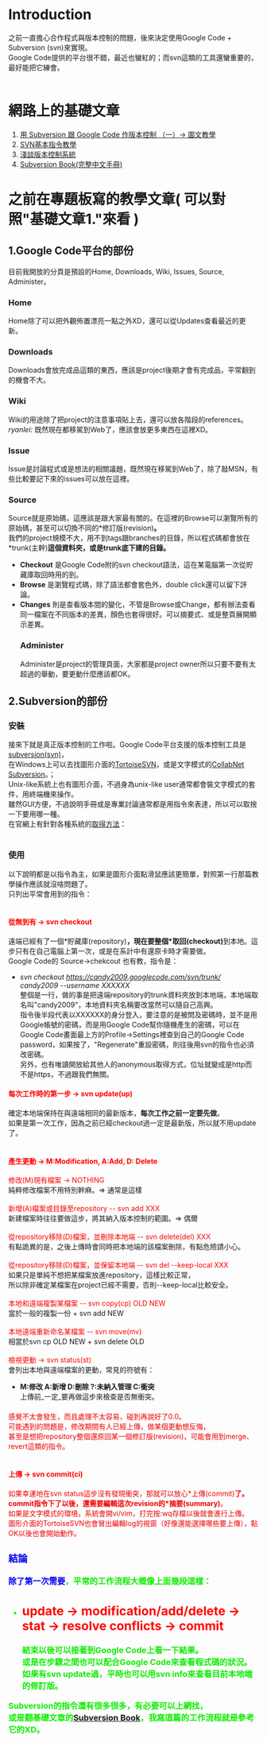 # Introduction #

之前一直擔心合作程式與版本控制的問題，後來決定使用Google Code + Subversion (svn)來實現。<br>
Google Code提供的平台很不錯，最近也蠻紅的；而svn這類的工具還蠻重要的，最好能把它練會。<br>
<br>
<h1>網路上的基礎文章</h1>

<ol><li><a href='http://blog.ericsk.org/archives/446'>用 Subversion 跟 Google Code 作版本控制 （一）→ 圖文教學</a>
</li><li><a href='http://plog.longwin.com.tw/my_note-programming/2007/07/10/svn_tutorial_2007'>SVN基本指令教學</a>
</li><li><a href='http://blog.linux.org.tw/~jserv/archives/001148.html'>淺談版本控制系統</a>
</li><li><a href='http://svnbook.red-bean.com/nightly/zh/svn-book.html'>Subversion Book(完整中文手冊)</a></li></ol>

<h1>之前在專題板寫的教學文章( 可以對照"基礎文章1."來看 )</h1>

<h2>1.Google Code平台的部份</h2>
目前我開放的分頁是預設的Home, Downloads, Wiki, Issues, Source, Administer。<br>
<h3>Home</h3>
Home除了可以把外觀佈置漂亮一點之外XD，還可以從Updates查看最近的更新。<br>
<h3>Downloads</h3>
Downloads會放完成品這類的東西，應該是project後期才會有完成品，平常翻到的機會不大。<br>
<h3>Wiki</h3>
Wiki的用途除了把project的注意事項貼上去，還可以放各階段的references。<br>
<i>ryanlei:</i> 既然現在都移駕到Web了，應該會放更多東西在這裡XD。<br>
<h3>Issue</h3>
Issue是討論程式或是想法的相關議題，既然現在移駕到Web了，除了敲MSN，有些比較要記下來的issues可以放在這裡。<br>
<h3>Source</h3>
Source就是原始碼，這應該是跟大家最有關的。在這裡的Browse可以瀏覽所有的原始碼，甚至可以切換不同的*修訂版(revision)<b>。</b><br>
我們的project規模不大，用不到tags跟branches的目錄，所以程式碼都會放在*trunk(主幹)<b>這個資料夾，或是trunk底下建的目錄。</b><br>
<ul><li><b>Checkout</b> 是Google Code附的svn checkout語法，這在某電腦第一次從貯藏庫取回時用的到。<br>
</li><li><b>Browse</b> 是瀏覽程式碼，除了語法都會套色外，double click還可以留下評論。<br>
</li><li><b>Changes</b> 則是查看版本間的變化，不管是Browse或Change，都有辦法查看同一檔案在不同版本的差異，顏色也套得很好。可以摘要式、或是整頁展開顯示差異。<br>
<h3>Administer</h3>
Administer是project的管理頁面，大家都是project owner所以只要不要有太超過的舉動，要更動什麼應該都OK。</li></ul>

<h2>2.Subversion的部份</h2>
<h3>安裝</h3>
接來下就是真正版本控制的工作啦。Google Code平台支援的版本控制工具是<a href='http://subversion.tigris.org/'>subversion(svn)</a>，<br>
在Windows上可以去找圖形介面的<a href='http://tortoisesvn.net/'>TortoiseSVN</a>，或是文字模式的<a href='http://www.collab.net/downloads/subversion/'>CollabNet Subversion</a>。；<br>
Unix-like系統上也有圖形介面，不過身為unix-like user通常都會裝文字模式的套件，用終端機來操作。<br>
雖然GUI方便，不過說明手冊或是專業討論通常都是用指令來表達，所以可以取捨一下要用哪一種。<br>
在官網上有針對各種系統的<a href='http://subversion.tigris.org/getting.html#binary-packages'>取得方法</a>：<br>
<br>
<h3>使用</h3>
以下說明都是以指令為主，如果是圖形介面點滑鼠應該更簡單，對照第一行那篇教學操作應該就沒啥問題了。<br>
只列出平常會用到的指令：<br>
<br>
<h4><font color='red'>從無到有 → svn checkout</font></h4>
遠端已經有了一個*貯藏庫(repository)<b>，現在要整個*取回(checkout)</b>到本地。這步只有在自己電腦上第一次，或是在系計中有還原卡時才需要做。<br>
Google Code的 Source->chekcout 也有教，指令是：<br>
<ul><li><i>svn checkout <a href='https://candy2009.googlecode.com/svn/trunk/'>https://candy2009.googlecode.com/svn/trunk/</a> candy2009 --username XXXXXX</i> <br>
整個是一行，做的事是把遠端repository的trunk資料夾放到本地端，本地端取名叫"candy2009"，本地資料夾名稱要改當然可以隨自己高興。<br>
指令後半段代表以XXXXXX的身分登入，要注意的是被問及密碼時，並不是用Google帳號的密碼，而是用Google Code幫你隨機產生的密碼，可以在Google Code畫面最上方的Profile->Settings裡查到自己的Google Code password，如果按了，"Regenerate"重設密碼，則往後用svn的指令也必須改密碼。<br>
另外，也有唯讀開放給其他人的anonymous取得方式，位址就變成是http而不是https，不過跟我們無關。</li></ul>

<h4><font color='red'>每次工作時的第一步 → svn update(up)</font></h4>
確定本地端保持在與遠端相同的最新版本，<b>每次工作之前一定要先做</b>。<br>
如果是第一次工作，因為之前已經checkout過一定是最新版，所以就不用update了。<br>
<br>
<h4><font color='red'>產生更動 → M:Modification, A:Add, D: Delete</font></h4>

<font color='red'>修改(M)現有檔案 → NOTHING</font><br>
純粹修改檔案不用特別幹麻。=> 通常是這樣<br>
<br>
<font color='red'>新增(A)檔案或目錄至repository -- svn add XXX</font><br>
新建檔案時往往要做這步，將其納入版本控制的範圍。=> 偶爾<br>
<br>
<font color='red'>從repository移除(D)檔案，並刪除本地端 -- svn delete(del) XXX</font><br>
有點詭異的是，之後上傳時會同時把本地端的該檔案刪除，有點危險請小心。<br>
<br>
<font color='red'>從repository移除(D)檔案，並保留本地端 -- svn del --keep-local XXX</font><br>
如果只是單純不想把某檔案放進repository，這樣比較正常，<br>
所以除非確定某檔案在project已經不需要，否則--keep-local比較安全。<br>
<br>
<font color='red'>本地和遠端複製某檔案 -- svn copy(cp) OLD NEW</font><br>
當於一般的複製一份 + svn add NEW<br>
<br>
<font color='red'>本地遠端重新命名某檔案 -- svn move(mv)</font><br>
相當於svn cp OLD NEW + svn delete OLD<br>
<br>
<font color='red'>檢視更動 → svn status(st)</font><br>
會列出本地與遠端檔案的更動，常見的符號有：<br>
<ul><li><b>M:修改 A:新增  D:刪除  ?:未納入管理  C:衝突</b><br>
上傳前_一定_要再做這步來檢查是否無衝突。</li></ul>

<h4><font color='red>解決衝突/其他版本問題</font'></h4>
感覺不太會發生，而且處理不太容易，碰到再說好了0.0。<br>
可能遇到的問題是，修改期間有人已經上傳，做某個更動想反悔，<br>
甚至是想把repository整個還原回某一個修訂版(revision)，可能會用到merge、revert這類的指令。<br>
<br>
<h4><font color='red'>上傳 → svn commit(ci)</font></h4>
如果幸運地在svn status這步沒有發現衝突，那就可以放心*上傳(commit)<b>了。<br>
commit指令下了以後，還需要編輯這次revision的*摘要(summary)</b>。<br>
如果是文字模式的環境，系統會開vi/vim，打完按:wq存檔以後就會進行上傳。<br>
圖形介面的TortoiseSVN也會冒出編輯log的視窗（好像還能選擇哪些要上傳），點OK以後也會開始動作。<br>
<h3><font color='red>每一次工作結束，不管進度如何都請務必commit，以免之後和別人發生程式衝突，也有利組員互相知道目前的進展。</font'>

<h3>結論</h3>
除了第一次需要<font color='red>*Checkout*</font'>，平常的工作流程大概像上面幾段這樣：<br>
<ul><li><h2><font color='red'><b>update → modification/add/delete → stat → resolve conflicts → commit</b>
</font></h2>
結束以後可以接著到Google Code上看一下結果。<br>
或是在步驟之間也可以配合Google Code來查看程式碼的狀況。<br>
如果有svn update過，平時也可以用svn info來查看目前本地端的修訂版。</li></ul>

Subversion的指令還有很多很多，有必要可以上網找，<br>
或是翻基礎文章的<a href='http://svnbook.red-bean.com/nightly/zh/svn-book.html'>Subversion Book</a>，我寫這篇的工作流程就是參考它的XD。